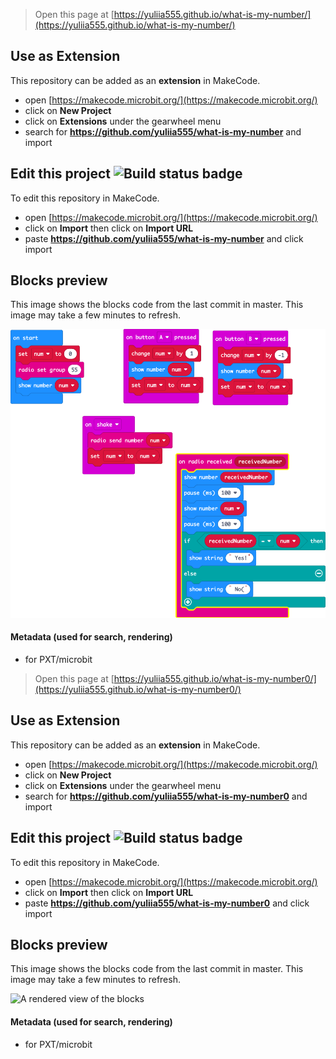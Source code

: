
> Open this page at [https://yuliia555.github.io/what-is-my-number/](https://yuliia555.github.io/what-is-my-number/)

## Use as Extension

This repository can be added as an **extension** in MakeCode.

* open [https://makecode.microbit.org/](https://makecode.microbit.org/)
* click on **New Project**
* click on **Extensions** under the gearwheel menu
* search for **https://github.com/yuliia555/what-is-my-number** and import

## Edit this project ![Build status badge](https://github.com/yuliia555/what-is-my-number/workflows/MakeCode/badge.svg)

To edit this repository in MakeCode.

* open [https://makecode.microbit.org/](https://makecode.microbit.org/)
* click on **Import** then click on **Import URL**
* paste **https://github.com/yuliia555/what-is-my-number** and click import

## Blocks preview

This image shows the blocks code from the last commit in master.
This image may take a few minutes to refresh.

![A rendered view of the blocks](https://github.com/yuliia555/what-is-my-number/raw/master/.github/makecode/blocks.png)

#### Metadata (used for search, rendering)

* for PXT/microbit
<script src="https://makecode.com/gh-pages-embed.js"></script><script>makeCodeRender("{{ site.makecode.home_url }}", "{{ site.github.owner_name }}/{{ site.github.repository_name }}");</script>



> Open this page at [https://yuliia555.github.io/what-is-my-number0/](https://yuliia555.github.io/what-is-my-number0/)

## Use as Extension

This repository can be added as an **extension** in MakeCode.

* open [https://makecode.microbit.org/](https://makecode.microbit.org/)
* click on **New Project**
* click on **Extensions** under the gearwheel menu
* search for **https://github.com/yuliia555/what-is-my-number0** and import

## Edit this project ![Build status badge](https://github.com/yuliia555/what-is-my-number0/workflows/MakeCode/badge.svg)

To edit this repository in MakeCode.

* open [https://makecode.microbit.org/](https://makecode.microbit.org/)
* click on **Import** then click on **Import URL**
* paste **https://github.com/yuliia555/what-is-my-number0** and click import

## Blocks preview

This image shows the blocks code from the last commit in master.
This image may take a few minutes to refresh.

![A rendered view of the blocks](https://github.com/yuliia555/what-is-my-number0/raw/master/.github/makecode/blocks.png)

#### Metadata (used for search, rendering)

* for PXT/microbit
<script src="https://makecode.com/gh-pages-embed.js"></script><script>makeCodeRender("{{ site.makecode.home_url }}", "{{ site.github.owner_name }}/{{ site.github.repository_name }}");</script>
